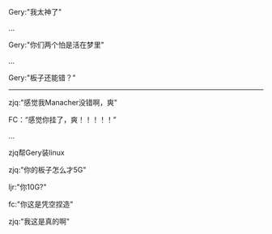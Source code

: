 Gery:"我太神了"

...

Gery:"你们两个怕是活在梦里"

...

Gery:"板子还能错？"

----

zjq:"感觉我Manacher没错啊，爽"

FC：“感觉你挂了，爽！！！！！”

...

zjq帮Gery装linux

zjq:"你的板子怎么才5G"

ljr:"你10G?"

fc:"你这是凭空捏造"

zjq:"我这是真的啊"
